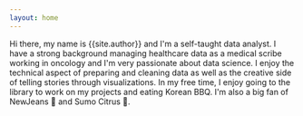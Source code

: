 ```yaml
---
layout: home
---
```

Hi there, my name is {{site.author}} and I'm a self-taught data analyst. I have a strong background managing healthcare data as a medical scribe working in oncology and I'm very passionate about data science. I enjoy the technical aspect of preparing and cleaning data as well as the creative side of telling stories through visualizations. In my free time, I enjoy going to the library to work on my projects and eating Korean BBQ. I'm also a big fan of NewJeans 👖 and Sumo Citrus 🍊.